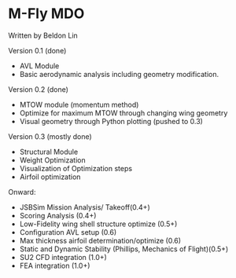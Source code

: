 # M-Fly MDO
Written by Beldon Lin

Version 0.1 (done)
- AVL Module
- Basic aerodynamic analysis including geometry modification. 

Version 0.2 (done)
- MTOW module (momentum method)
- Optimize for maximum MTOW through changing wing geometry
- Visual geometry through Python plotting (pushed to 0.3)

Version 0.3 (mostly done)
- Structural Module
- Weight Optimization
- Visualization of Optimization steps
- Airfoil optimization


Onward:
- JSBSim Mission Analysis/ Takeoff(0.4+)
- Scoring Analysis (0.4+)
- Low-Fidelity wing shell structure optimize (0.5+)
- Configuration AVL setup (0.6)
- Max thickness airfoil determination/optimize (0.6)
- Static and Dynamic Stability (Phillips, Mechanics of Flight)(0.5+)
- SU2 CFD integration (1.0+)
- FEA integration (1.0+)
